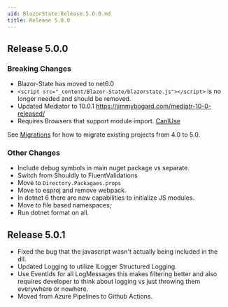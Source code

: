 ```yaml
---
uid: BlazorState:Release.5.0.0.md
title: Release 5.0.0
---
```


## Release 5.0.0

### Breaking Changes
* Blazor-State has moved to net6.0
* `<script src="_content/Blazor-State/blazorstate.js"></script>` is no longer needed and should be removed.
* Updated Mediator to 10.0.1 https://jimmybogard.com/mediatr-10-0-released/
* Requires Browsers that support module import.  [CanIUse](https://caniuse.com/?search=module)

See [Migrations](xref:BlazorState:Migration4-5.md) for how to migrate existing projects from 4.0 to 5.0.

### Other Changes

* Include debug symbols in main nuget package vs separate.
* Switch from Shouldly to FluentValidations
* Move to `Directory.Packagaes.props`
* Move to esproj and remove webpack.
* In dotnet 6 there are new capabilities to initialize JS modules.
* Move to file based namespaces;
* Run dotnet format on all.

## Release 5.0.1

* Fixed the bug that the javascript wasn't actually being included in the dll.
* Updated Logging to utilize ILogger Structured Logging.
* Use EventIds for all LogMessages this makes filtering better and also requires developer to think about logging vs just throwing them everywhere or nowhere.
* Moved from Azure Pipelines to Github Actions.
